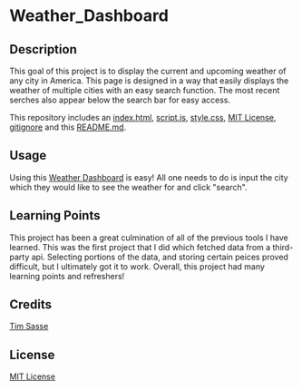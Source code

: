 # Weather_Dashboard

## Description 

This goal of this project is to display the current and upcoming weather of any city in America. This page is designed in a way that easily displays the weather of multiple cities with an easy search function. The most recent serches also appear below the search bar for easy access.

This repository includes an [index.html](index.html), [script.js](script.js), [style.css](style.css), [MIT License](license), [gitignore](gitignore) and this [README.md](README.md). 


## Usage 

Using this [Weather Dashboard](https://timcs1274.github.io/Weather_Dashboard/) is easy! All one needs to do is input the city which they would like to see the weather for and click "search". 


## Learning Points

This project has been a great culmination of all of the previous tools I have learned. This was the first project that I did which fetched data from a third-party api. Selecting portions of the data, and storing certain peices proved difficult, but I ultimately got it to work. Overall, this project had many learning points and refreshers!


## Credits

[Tim Sasse](https://github.com/timcs1274) 


## License

[MIT License](license)
